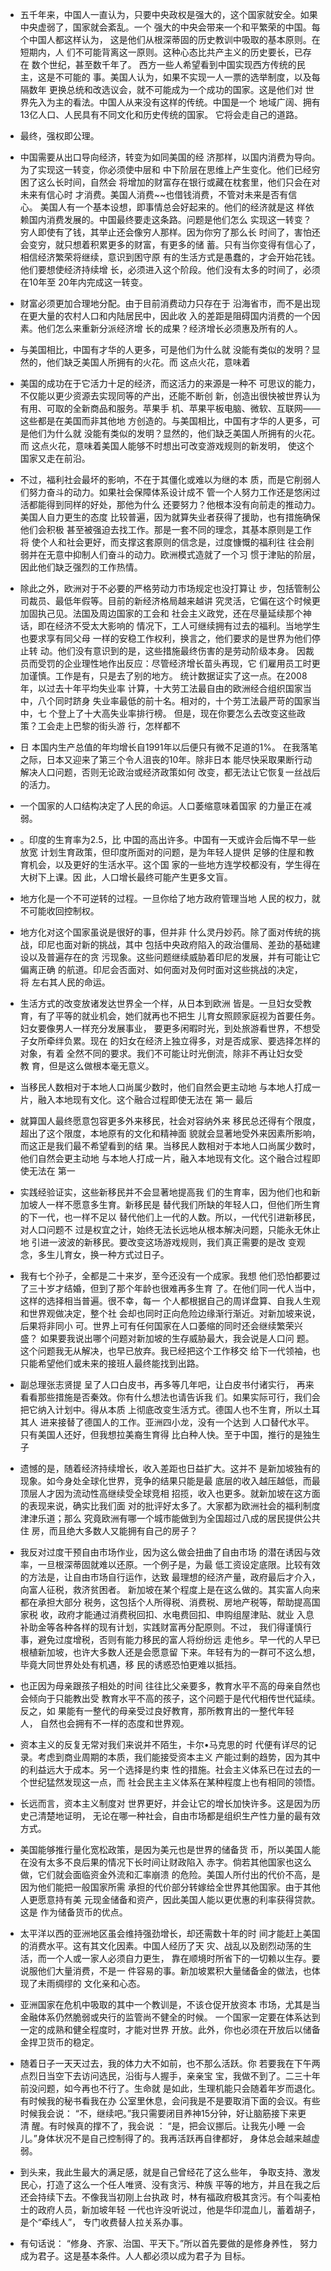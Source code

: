 - 五千年来，中国人一直认为，只要中央政权是强大的，这个国家就安全。如果中央虚弱了，国家就会紊乱。一个 强大的中央会带来一个和平繁荣的中国。每个中国人都这样认为， 这是他们从根深蒂固的历史教训中吸取的基本原则。在短期内，人 们不可能背离这一原则。这种心态比共产主义的历史要长，已存在 数个世纪，甚至数千年了。 西方一些人希望看到中国实现西方传统的民主，这是不可能的 事。美国人认为，如果不实现一人一票的选举制度，以及每隔数年 更换总统和改选议会，就不可能成为一个成功的国家。这是他们对 世界先入为主的看法。中国人从来没有这样的传统。中国是一个 地域广阔、拥有13亿人口、人民具有不同文化和历史传统的国家。 它将会走自己的道路。

- 最终，强权即公理。

- 中国需要从出口导向经济，转变为如同美国的经 济那样，以国内消费为导向。为了实现这一转变，你必须使中层和 中下阶层在思维上产生变化。他们已经穷困了这么长时间，自然会 将增加的财富存在银行或藏在枕套里，他们只会在对未来有信心时 才消费。美国人消费~~也借钱消费，不管对未来是否有信心。 美国人有一个基本设想，即事情总会好起来的。他们的经济就是这 样依赖国内消费发展的。中国最终要走这条路。问题是他们怎么 实现这一转变？ 穷人即使有了钱，其举止还会像穷人那样。因为你穷了那么长 时间了，害怕还会变穷，就只想着积累更多的财富，有更多的储 蓄。只有当你变得有信心了，相信经济繁荣将继续，意识到困守原 有的生活方式是愚蠢的，才会开始花钱。他们要想使经济持续增 长，必须进入这个阶段。他们没有太多的时间了，必须在10年至 20年内完成这一转变。

- 财富必须更加合理地分配。由于目前消费动力只存在于 沿海省市，而不是出现在更大量的农村人口和内陆居民中，因此收 入的差距是阻碍国内消费的一个因素。他们怎么来重新分派经济增 长的成果？经济增长必须惠及所有的人。

- 与美国相比，中国有才华的人更多，可是他们为什么就 没能有类似的发明？显然的，他们缺乏美国人所拥有的火花。而 这点火花，意味着

- 美国的成功在于它活力十足的经济，而这活力的来源是一种不 可思议的能力，不仅能以更少资源去实现同等的产出，还能不断创 新，创造出很快被世界认为有用、可取的全新商品和服务。苹果手 机、苹果平板电脑、微软、互联网——这些都是在美国而非其他地 方创造的。与美国相比，中国有才华的人更多，可是他们为什么就 没能有类似的发明？显然的，他们缺乏美国人所拥有的火花。而 这点火花，意味着美国人能够不时想出可改变游戏规则的新发明， 使这个国家又走在前沿。

- 不过，福利社会最坏的影响，不在于其僵化或难以为继的本 质，而是它削弱人们努力奋斗的动力。如果社会保障体系设计成不 管一个人努力工作还是悠闲过活都能得到同样的好处，那他为什么 还要努力？他根本没有向前走的推动力。美国人自力更生的态度 比较普遍，因为就算失业者获得了援助，也有措施确保他们会积极 甚至被强迫去找工作。那是一套不同的理念，其基本原则是工作将 使个人和社会更好，而支撑这套原则的信念是，过度慷慨的福利往 往会削弱并在无意中抑制人们奋斗的动力。欧洲模式造就了一个习 惯于津贴的阶层，因此他们缺乏强烈的工作热情。

- 除此之外，欧洲对于不必要的严格劳动力市场规定也没打算让 步，包括管制公司裁员、最低年假等。目前的新经济格局越来越讲 究灵活，它偏在这个时候更加固执己见。法国及周边国家的工会和 社会主义政党，还在尽量延续那个神话，即在经济不受太大影响的 情况下，工人可继续拥有过去的福利。当地学生也要求享有同父母 一样的安稳工作权利，换言之，他们要求的是世界为他们停止转 动。他们没有意识到的是，这些措施最终伤害的是劳动阶级本身。 因裁员而受罚的企业理性地作出反应：尽管经济增长苗头再现，它 们雇用员工时更加谨慎。工作是有，只是去了别的地方。 统计数据证实了这一点。在2008年，以过去十年平均失业率 计算，十大劳工法最自由的欧洲经合组织国家当中，八个同时跻身 失业率最低的前十名。相对的，十个劳工法最严苛的国家当中，七 个登上了十大高失业率排行榜。 但是，现在你要怎么去改变这些政策？工会走上巴黎的街头游 行，怎样都不

- 日 本国内生产总值的年均增长自1991年以后便只有微不足道的1%。 在我落笔之际，日本又迎来了第三个令人沮丧的10年。除非日本 能尽快采取果断行动解决人口问题，否则无论政治或经济政策如何 改变，都无法让它恢复一丝战后的活力。

- 一个国家的人口结构决定了人民的命运。人口萎缩意味着国家 的力量正在减弱。

- 。印度的生育率为2.5，比 中国的高出许多。中国有一天或许会后悔不早一些放宽 计划生育政策，但印度所面对的问题，是为年轻人提供 足够的住屋和教育机会，以及更好的生活水平。这个国 家的一些地方连学校都没有，学生得在大树下上课。因 此，人口增长最终可能产生更多文盲。

- 地方化是一个不可逆转的过程。一旦你给了地方政府管理当地 人民的权力，就不可能收回控制权。

- 地方化对这个国家虽说是很好的事，但并非 什么灵丹妙药。除了面对传统的挑战，印尼也面对新的挑战，其中 包括中央政府陷入的政治僵局、差劲的基础建设以及普遍存在的贪 污现象。这些问题继续威胁着印尼的发展，并有可能让它偏离正确 的航道。印尼会否面对、如何面对及何时面对这些挑战的决定，将 左右其人民的命运。

- 生活方式的改变放诸发达世界全一个样，从日本到欧洲 皆是。一旦妇女受教育，有了平等的就业机会，她们就再也不把生 儿育女照顾家庭视为首要任务。妇女要像男人一样充分发展事业， 要更多闲暇时光，到处旅游看世界，不想受子女所牵绊负累。现在 的妇女在经济上独立得多，对是否成家、要选择怎样的对象，有着 全然不同的要求。我们不可能让时光倒流，除非不再让妇女受教 育，但是这么做根本毫无意义。

- 当移民人数相对于本地人口尚属少数时，他们自然会更主动地 与本地人打成一片，融入本地现有文化。这个融合过程即使无法在 第一 最后

- 就算国人最终愿意包容更多外来移民，社会对容纳外来 移民总还得有个限度，超出了这个限度，本地原有的文化和精神面 貌就会显著地受外来因素所影响，而这正是我们最不希望看到的结 果。当移民人数相对于本地人口尚属少数时，他们自然会更主动地 与本地人打成一片，融入本地现有文化。这个融合过程即使无法在 第一

- 实践经验证实，这些新移民并不会显著地提高我 们的生育率，因为他们也和新加坡人一样不愿意多生育。新移民是 替代我们所缺的年轻人口，但他们所生育的下一代，也一样不足以 替代他们上一代的人数。所以，一代代引进新移民，对人口问题不 过是权宜之计，始终无法长远地从根本解决问题，只能永无休止地 引进一波波的新移民。要改变这场游戏规则，我们真正需要的是改 变观念，多生儿育女，换一种方式过日子。

- 我有七个孙子，全都是二十来岁，至今还没有一个成家。我想 他们恐怕都要过了三十岁才结婚，但到了那个年龄也很难再多生育 了。在他们同一代人当中，这样的选择相当普遍。很不幸，每一 个人都根据自己的周详盘算、自我人生观和世界观做决定，整个社 会却也同时正向危险边缘渐行渐近。对新加坡来说，后果将非同小 可。世界上可有任何国家在人口萎缩的同时还会继续繁荣兴盛？ 如果要我说出哪个问题对新加坡的生存威胁最大，我会说是人口问 题。这个问题我无从解决，也早已放弃。我已经把这个工作移交 给下一代领袖，也只能希望他们或未来的接班人最终能找到出路。

- 副总理张志贤提 呈了人口白皮书，再多等几年吧，让白皮书付诸实行， 再来看看那些措施是否秦效。你有什么想法也请告诉我 们。如果实际可行，我们会把它纳入计划中。得从本质 上彻底改变生活方式。德国人也不生育，所以土耳其人 进来接替了德国人的工作。亚洲四小龙，没有一个达到 人口替代水平。只有美国人还好，但我想拉美裔生育得 比白种人快。至于中国，推行的是独生子

- 遗憾的是，随着经济持续增长，收入差距也日益扩大。这并不 是新加坡独有的现象。如今身处全球化世界，竞争的结果只能是最 底层的收入越压越低，而最顶层人才因为流动性高继续受全球竞相 招揽，收入也更多。就新加坡在这方面的表现来说，确实比我们面 对的批评好太多了。大家都为欧洲社会的福利制度津津乐道；那么 究竟欧洲有哪一个城市能做到为全国超过八成的居民提供公共住 房，而且绝大多数人又能拥有自己的房子？

- 我反对过度干预自由市场作业，因为这么做会扭曲了自由市场 的潜在诱因与效率，一旦根深蒂固就难以还原。一个例子是，为最 低工资设定底限。比较有效的方法是，让自由市场自行运作，达致 最理想的经济产量，政府最后才介入，向富人征税，救济贫困者。 新加坡在某个程度上是在这么做的。其实富人向来都在承担大部分 税务，这包括个人所得税、消费税、房地产税等，帮助提高国家税 收，政府才能通过消费税回扣、水电费回扣、申购组屋津贴、就业 入息补助金等各种各样的现有计划，实践财富再分配原则。不过， 我们得谨慎行事，避免过度增税，否则有能力移民的富人将纷纷远 走他乡。早一代的人早已根植新加坡，也许大多数人还是会愿意留 下来。年轻有为的一群可不这么想，毕竟大同世界处处有机遇，移 民的诱惑恐怕更难以抵挡。

- 也正因为母亲跟孩子相处的时间 往往比父亲要多，教育水平不高的母亲自然也会倾向于只能教出受 教育水平不高的孩子，这个问题于是代代相传世代延续。反之，如 果能有一整代的母亲受过良好教育，那所教育出的一整代年轻人， 自然也会拥有不一样的态度和世界观。

- 资本主义的反复无常对我们来说并不陌生，卡尔•马克思的时 代便有详尽的记录。考虑到商业周期的本质，我们能接受资本主义 产能过剩的趋势，因为其中的利益远大于成本。另一个选择是约束 性的措施。社会主义体系已在过去的一个世纪猛然发现这一点，而 社会民主主义体系在某种程度上也有相同的领悟。

- 长远而言，资本主义制度对 世界更好，并会让它的增长加快许多。这是因为历史己清楚地证明， 无论在哪一种社会，自由市场都是组织生产性力量的最有效方式。

- 美国能够推行量化宽松政策，是因为美元也是世界的储备货 币，所以美国人能在没有太多不良后果的情况下长时间让财政陷入 赤字。倘若其他国家也这么做，它们就会面临资金外流和汇率崩溃 的危险。美国人所付出的代价不高，是因为他们能把一般国家所需 承担的代价部分转嫁给全世界其他国家。由于其他人更愿意持有美 元现金储备和资产，因此美国人能以更优惠的利率获得贷款。这是 作为储备货币的优点。

- 太平洋以西的亚洲地区虽会维持强劲增长，却还需数十年的时 间才能赶上美国的消费水平。这有其文化因素。中国人经历了天 灾、战乱以及剧烈动荡的生活，而一个人或一家人必须自力更生， 靠在顺境时所省下的一切赖以生存。要说服他们大量消费，不是一 件容易的事。新加坡累积大量储备金的做法，也体现了未雨绸缪的 文化亲和心态。

- 亚洲国家在危机中吸取的其中一个教训是，不该仓促开放资本 市场，尤其是当金融体系仍然脆弱或央行的监管尚不健全的时候。 一个国家一定要在体系达到一定的成熟和健全程度时，才能对世界 开放。此外，你也必须在开放后以储备金捍卫货币的稳定。

- 随着日子一天天过去，我的体力大不如前，也不那么活跃。你 若要我在下午两点烈日当空下去访问选民，沿街与人握手，亲亲宝 宝，我做不到了。二三十年前没问题，如今再也不行了。生命就 是如此，生理机能只会随着年岁而退化。有时候我的秘书看我在办 公室里休息，会问我是不是要取消下面的会议。有些时候我会说： “不，继续吧。”我只需要闭目养神15分钟，好让脑筋接下来更清 醒。有时候真的撑不了，我会说 ： “是，把会议挪后。让我先小睡 一会儿。”身体状况不是自己控制得了的。我再活跃再自律都好， 身体总会越来越虚弱。

- 到头来，我此生最大的满足感，就是自己曾经花了这么些年， 争取支持、激发民心，打造了这么一个任人唯贤、没有贪污、种族 平等的地方，并且在我之后还会持续下去。不像我当初刚上台执政 时，林有福政府极其贪污。有个叫麦柏士的政府人员，新加坡年轻 一代也许没听说过，他是华印混血儿，蓄着胡子，是个“牵线人”， 专门收费替人拉关系办事。

- 有句话说： “修身、齐家、治国、平天下。”所以首先要做的是修身养性， 努力成为君子。这是基本条件。人人都必须以成为君子为 目标。

